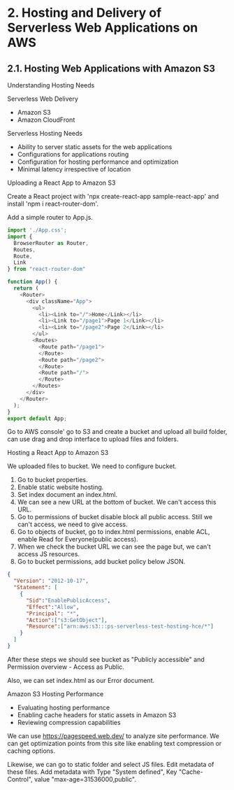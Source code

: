 # 2. Hosting and Delivery of Serverless Web Applications on AWS

## 2.1. Hosting Web Applications with Amazon S3

Understanding Hosting Needs

Serverless Web Delivery
- Amazon S3
- Amazon CloudFront

Serverless Hosting Needs
- Ability to server static assets for the web applications
- Configurations for applications routing
- Configuration for hosting performance and optimization
- Minimal latency irrespective of location

Uploading a React App to Amazon S3

Create a React project with 'npx create-react-app sample-react-app' and install 'npm i react-router-dom'.

Add a simple router to App.js.

```js
import './App.css';
import {
  BrowserRouter as Router,
  Routes,
  Route,
  Link
} from "react-router-dom"

function App() {
  return (
    <Router>
      <div className="App">
        <ul>
          <li><Link to="/">Home</Link></li>
          <li><Link to="/page1">Page 1</Link></li>
          <li><Link to="/page2">Page 2</Link></li>
        </ul>
        <Routes>
          <Route path="/page1">
          </Route>
          <Route path="/page2">
          </Route>
          <Route path="/">
          </Route>
        </Routes>
      </div>
    </Router>
  );
}
export default App;

```

Go to AWS console' go to S3 and create a bucket and upload all build folder, can use drag and drop interface to upload files and folders.

Hosting a React App to Amazon S3

We uploaded files to bucket. We need to configure bucket. 

1. Go to bucket properties.
2. Enable static website hosting.
3. Set index document an index.html.
4. We can see a new URL at the bottom of bucket. We can't access this URL.
5. Go to permissions of bucket disable block all public access. Still we can't access, we need to give access.
6. Go to objects of bucket, go to index.html permissions, enable ACL, enable Read for Everyone(public access).
7. When we check the bucket URL we can see the page but, we can't access JS resources.
8. Go to bucket permissions, add bucket policy below JSON.

```json
{
  "Version": "2012-10-17",
  "Statement": [
    {
      "Sid":"EnablePublicAccess",
      "Effect":"Allow",
      "Principal": "*",
      "Action":["s3:GetObject"],
      "Resource":["arn:aws:s3:::ps-serverless-test-hosting-hce/*"]
    }
  ]
}
```
After these steps we should see bucket as "Publicly accessible" and Permission overview - Access as Public.

Also, we can set index.html as our Error document.

Amazon S3 Hosting Performance
- Evaluating hosting performance
- Enabling cache headers for static assets in Amazon S3
- Reviewing compression capabilities

We can use https://pagespeed.web.dev/ to analyze site performance. We can get optimization points from this site like enabling text compression or caching options.

Likewise, we can go to static folder and select JS files. Edit metadata of these files. Add metadata with Type "System defined", Key "Cache-Control", value "max-age=31536000,public".



